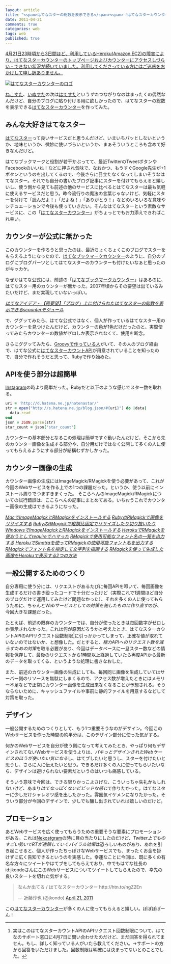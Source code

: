 ```yaml
---
layout: article
title: "<span>はてなスターの総数を表示できる</span><span>「はてなスターカウンター」を作ってみた</span>"
date: 2011-04-21
comments: true
categories: web
tags: web
published: true
---
```


<ins>4月21日23時頃から3日間ほど、利用している[Heroku(Amazon EC2)の障害](http://itpro.nikkeibp.co.jp/post/NEWS/20110421/359696/)により、はてなスターカウンターのトップページおよびカウンターにアクセスしづらい・できない状況が続いていました。利用してくださっている方にはご迷惑をおかけして申し訳ありません。</ins>

[![はてなスターカウンターのロゴ](/assets/common/logo-hatenastar-counter.gif)](http://hatenastar.heroku.com/)

[ねこすた](http://nekostagram.heroku.com/)、[いぬすた](http://inustagram.heroku.com/)の次は[はてすた](http://hatenastar.heroku.com/)という*すた*つながりなのはまったくの偶然なんだけど、自分のブログに貼り付ける用に欲しかったので、はてなスターの総数を表示できる[はてなスターカウンター](http://hatenastar.heroku.com/)を作ってみた。

<!-- READMORE -->


## みんな大好きはてなスター

[はてなスター](http://s.hatena.ne.jp/)って良いサービスだと思うんだけど、いまいちパッとしないというか、地味というか、微妙に使いづらいというか、まぁそういうところも含めて好きなんだけど。

はてなブックマークと役割が若干かぶってて、最近TwitterのTweetボタンやFacebookのいいね！などに押され気味で、なおかつ、もうすぐGoogle先生が+1ボタンというのを出してくるので、今後さらに目立たなくなってしまいそうなはてなスター。それでも自分の書いたブログ記事にスターを付けてもらえると嬉しいし、使う側から見ても前述の他のサービスに比べるとはてなスターは最も気軽に使えるサービスだと思う。昨今流行りの魔法の言葉じゃないけど、気軽にスターを付けて「読んだよ！」「だよね！」「ありがとう！」などのいろいろな意味やシチュエーションで今後も使っていきたい。そんなはてなスターという素敵なサービスに、この「[はてなスターカウンター](http://hatenastar.heroku.com/)」がちょっとでもお力添えできればこれ幸い。


## カウンターが公式に無かった

このカウンターを作ろうと思ったのは、最近ちょくちょくこのブログでスターをもらえるようになったので、[はてなブックマークカウンター](http://b.hatena.ne.jp/help/bcounter)のように、自分のブログにブログパーツとしてはてなスターのカウンターも付けたいなぁと思ったのがキッカケ。

なぜかはてな公式には、前述の「[はてなブックマークカウンター](http://b.hatena.ne.jp/help/bcounter)」はあるのに、はてなスター用のカウンターが無かった。2007年頃からその要望は出ているみたいだけど、まだ実現していないっぽい。

<cite>[はてなアイデア - 【再要望】「ブログ」上に付けられたはてなスターの総数を表示できるscounterモジュール](http://i.hatena.ne.jp/idea/17915)</cite>

で、ググッてみたら、はてな公式ではなく、個人が作っているはてなスター用のカウンターを見つけたんだけど、カウンターの色が1色だけだったのと、実際使ってみたらカウンターの数値がゼロしか表示されなくて、使用を断念。

さらにググッてみたら、[Groovyで作っている人](http://d.hatena.ne.jp/orangeclover/20100917/1284733347)がいて、その人のブログ経由で、はてな公式に[はてなスターカウントAPI](http://developer.hatena.ne.jp/ja/documents/star/apis/count)が用意されていることを知ったので、自分で作れそうだと思って、Rubyで作り始めた。


## APIを使う部分は超簡単

[Instagram](/2011/02/28/instagram-api-of-exclusive-use-for-cat-lovers-nekostagram)の時より簡単だった。Rubyだと以下のような感じでスター数を取れる。

~~~ ruby
uri = 'http://d.hatena.ne.jp/hatenastar/'
str = open("http://s.hatena.ne.jp/blog.json/#{uri}") do |data|
  data.read
end
json = JSON.parse(str)
star_count = json['star_count']
~~~

カウンターの基本部分となるこの処理は簡単ですぐ動いたんだけど、そこから先のカウンター画像を生成する部分や、自分用だけではなく公開して多くの人に使ってもらえるようにする部分が結構むずかしかった。


## カウンター画像の生成

カウンター画像の生成にはImageMagick/RMagickを使う必要があって、これが今回のWebサービスを作る上での1つの課題だった。というか、使う以前にインストール周りでつまずきまくった。
そこらへんのImageMagick/RMagickについての試行錯誤は、ここらへんの記事にまとめてある。いちおうこれでカウンター画像の生成はできるようになった。

<cite>[MacでImageMagickとRMagickをインストールする](/2011/03/20/mac-ruby-imagemagick-rmagick-install)</cite>
<cite>[RubyのRMagickで画像をリサイズする](/2011/03/21/ruby-rmagick-imagemagick-resize-scale-thumbnail-sample)</cite>
<cite>[RubyのRMagickで縦横比固定でリサイズしたり切り抜いたり](/2011/03/22/ruby-rmagick-imagemagick-resize-crop)</cite>
<cite>[WindowsでImageMagickとRMagickをインストールする](/2011/04/09/windows-ruby-imagemagick-rmagick-install)</cite>
<cite>[HerokuでRMagickを使おうとしてrequireでハマった](/2011/04/10/ruby-heroku-use-rmagick-bundler-require)</cite>
<cite>[RMagickで使用可能なフォント名の一覧を出力する](/2011/04/11/ruby-rmagick-output-font-name-list)</cite>
<cite>[HerokuでSinatraを使ってRMagickの使用可能フォント名を出力する](/2011/04/12/ruby-heroku-sinatra-rmagick-output-font-list)</cite>
<cite>[RMagickでフォント名を指定して文字列を描画する](/2011/04/13/ruby-rmagick-font-draw-string-annotate)</cite>
<cite>[RMagickを使って生成した画像をHerokuで表示する2つの方法](/2011/04/14/ruby-heroku-rmagick-display-generate-image)</cite>


## 一般公開するためのつくり

自分専用に使う分には、リクエストがあるたびに毎回APIを叩いて、毎回画像を生成するだけの書き殴ったコードで十分だったけど（実際これで1週間ほど自分のブログだけで運用してみたけど問題なかった）、それを多くの人に使ってもらうために、ちゃんと*Webサービスとしての対策を施したものに作り直す*のが、今回大きな課題だった。

たとえば、前述の既存のカウンターでは、自分が使ったときは毎回数字がゼロしか表示されなかった。これは何が原因だろうかと考えたとき、はてなスターカウントAPIのAPIリクエスト回数制限[^1]に引っかかってしまって、正確な値が取れていないのではないか、と想像した。だとすると、*極力APIへのリクエスト数を減らすための対策*を取る必要があり、今回はデータベースに一旦スター数などの情報を保存して、最後のリクエストから1時間以上経過していたら再度APIから最新のデータを取ってくる、というような処理に書きなおした。

また、前述のカウンター画像の生成にしても、毎回同じ画像を生成していてはサーバー側のリソースを無駄にしまくるので、アクセス数が増えたときにはメモリー不足などで正常にカウンター画像を生成出来なくなることが予想される。そうならないために、キャッシュファイルや事前に静的ファイルを用意するなどして対策を取った。


## デザイン

一般公開するためのつくりとして、もう1つ重要そうなのがデザイン。今回このWebサービスを作った時間の約半分は、このデザイン部分に使った気がする。

何かのWebサービスを自分が使う側になって考えてみたとき、やっぱり何もデザインされてないWebサービスを使うよりは、*パキっとデザインされたWebサービスのほうが使いたい気になる*し、はてブしたいと思うし、スターを付けたいと思うし、さらに人に伝えたいと思う。できるだけ多くの人に使ってもらいたいなら、デザインは避けられない要素だというのはいつも痛感している。

そういう意味で今回は、できる限りかっこよさげな、こういっちゃ失礼かもしれないけど、あまり*はてなっぽくないビビッドな感じ*で作りたかった。はてなスターに少しだけシャレオツ感を出したかった。雰囲気イケメンになりたかった。そういう部分が今回のデザインで、少しでも醸し出されていれば嬉しいのだけど。


## プロモーション

あとWebサービスを広く使ってもらうための重要そうな要素にプロモーションがある。これは[Nekostgram](http://nekostagram.heroku.com/)の時に目の当たりにしたのだけど、*Twitter上でものすごい勢いでRTが連鎖していくバイラル効果*は恐ろしいものがあり、あれを引き起こせると、個人が作ったちっぽけなWebサービスでも、まったくお金を掛けずに広く告知できるというのを実感した。幸運なことに今回は、既に多くの有名な方々にツイートやはてブをしてもらえており、中でもはてな社長のid:jkondoさんにこのWebサービスについてツイートしてもらえたので、幸先の良いスタートを切れた気がする。

<blockquote class="twitter-tweet"><p>なんか出てる / はてなスターカウンター http://htn.to/ngZ2En</p>&mdash; 近藤淳也 (@jkondo) <a href="https://twitter.com/jkondo/statuses/60929113678032896">April 21, 2011</a></blockquote>
<script async src="//platform.twitter.com/widgets.js" charset="utf-8"></script>

この[はてなスターカウンター](http://hatenastar.heroku.com/)が多くの人に使ってもらえると嬉しい。ぽぽぽぽーん！

[^1]: 実はこのはてなスターカウントAPIのAPIリクエスト回数制限について、はてなのサポート窓口に4月7日に問い合わせたのだけど、まだ回答を得られてません。もし、詳しく知っている人がいたら教えてください。→サポートの方から回答をいただけました。回数制限は明確には決まってないとのことでした。
